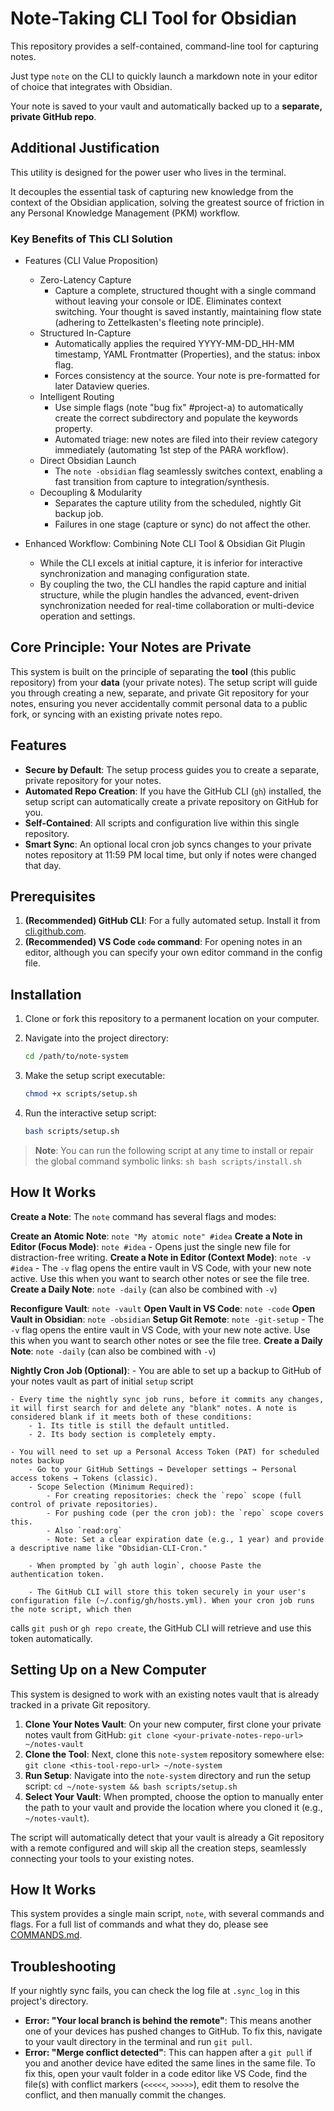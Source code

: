 # Note-Taking CLI Tool for Obsidian

This repository provides a self-contained, command-line tool for capturing notes.

Just type `note` on the CLI to quickly launch a markdown note in your editor of choice that integrates with Obsidian.  

Your note is saved to your vault and automatically backed up to a **separate, private GitHub repo**.

## Additional Justification

This utility is designed for the power user who lives in the terminal.

It decouples the essential task of capturing new knowledge from the context of the Obsidian application, solving the greatest source of friction in any Personal Knowledge Management (PKM) workflow.

### Key Benefits of This CLI Solution

- Features (CLI Value Proposition)
    - Zero-Latency Capture
        - Capture a complete, structured thought with a single command without leaving your console or IDE. Eliminates context switching. Your thought is saved instantly, maintaining flow state (adhering to Zettelkasten's fleeting note principle).
    - Structured In-Capture
        - Automatically applies the required YYYY-MM-DD_HH-MM timestamp, YAML Frontmatter (Properties), and the status: inbox flag.
        - Forces consistency at the source. Your note is pre-formatted for later Dataview queries.
    - Intelligent Routing
        - Use simple flags (note "bug fix" #project-a) to automatically create the correct subdirectory and populate the keywords property.
        - Automated triage: new notes are filed into their review category immediately (automating 1st step of the PARA workflow).
    - Direct Obsidian Launch
        - The `note -obsidian` flag seamlessly switches context, enabling a fast transition from capture to integration/synthesis.
    - Decoupling & Modularity
        - Separates the capture utility from the scheduled, nightly Git backup job.
        - Failures in one stage (capture or sync) do not affect the other.

- Enhanced Workflow: Combining Note CLI Tool & Obsidian Git Plugin
    - While the CLI excels at initial capture, it is inferior for interactive synchronization and managing configuration state.
    - By coupling the two, the CLI handles the rapid capture and initial structure, while the plugin handles the advanced, event-driven synchronization needed for real-time collaboration or multi-device operation and settings.

## Core Principle: Your Notes are Private

This system is built on the principle of separating the **tool** (this public repository) from your **data** (your private notes). The setup script will guide you through creating a new, separate, and private Git repository for your notes, ensuring you never accidentally commit personal data to a public fork, or syncing with an existing private notes repo.

## Features

- **Secure by Default**: The setup process guides you to create a separate, private repository for your notes.
- **Automated Repo Creation**: If you have the GitHub CLI (`gh`) installed, the setup script can automatically create a private repository on GitHub for you.
- **Self-Contained**: All scripts and configuration live within this single repository.
- **Smart Sync**: An optional local cron job syncs changes to your private notes repository at 11:59 PM local time, but only if notes were changed that day.

## Prerequisites

1.  **(Recommended) GitHub CLI**: For a fully automated setup. Install it from [cli.github.com](https://cli.github.com).
2.  **(Recommended) VS Code `code` command**: For opening notes in an editor, although you can specify your own editor command in the config file.

## Installation

1.  Clone or fork this repository to a permanent location on your computer.

2.  Navigate into the project directory:
    ```sh
    cd /path/to/note-system
    ```

3.  Make the setup script executable:
     ```sh
     chmod +x scripts/setup.sh
     ```

4.  Run the interactive setup script:
    ```sh
    bash scripts/setup.sh
    ```

> **Note**: You can run the following script at any time to install or repair the global command symbolic links:
    ```sh
    bash scripts/install.sh
    ```

## How It Works

 **Create a Note**:
    The `note` command has several flags and modes:

   **Create an Atomic Note**: `note "My atomic note" #idea`
   **Create a Note in Editor (Focus Mode)**: `note #idea`
    -   Opens just the single new file for distraction-free writing.
   **Create a Note in Editor (Context Mode)**: `note -v #idea`
    -   The `-v` flag opens the entire vault in VS Code, with your new note active. Use this when you want to search other notes or see the file tree.
   **Create a Daily Note**: `note -daily` (can also be combined with `-v`)

   **Reconfigure Vault**: `note -vault`
   **Open Vault in VS Code**: `note -code`
   **Open Vault in Obsidian**: `note -obsidian`
   **Setup Git Remote**: `note -git-setup`
    -   The `-v` flag opens the entire vault in VS Code, with your new note active. Use this when you want to search other notes or see the file tree.
   **Create a Daily Note**: `note -daily` (can also be combined with `-v`)

   **Nightly Cron Job (Optional)**:
    - You are able to set up a backup to GitHub of your notes vault as part of initial `setup` script

    - Every time the nightly sync job runs, before it commits any changes, it will first search for and delete any "blank" notes. A note is considered blank if it meets both of these conditions:
        - 1. Its title is still the default untitled.
        - 2. Its body section is completely empty.

    - You will need to set up a Personal Access Token (PAT) for scheduled notes backup
        - Go to your GitHub Settings → Developer settings → Personal access tokens → Tokens (classic).
        - Scope Selection (Minimum Required):
            - For creating repositories: check the `repo` scope (full control of private repositories).
            - For pushing code (per the cron job): the `repo` scope covers this.
            - Also `read:org`
            - Note: Set a clear expiration date (e.g., 1 year) and provide a descriptive name like "Obsidian-CLI-Cron."

        - When prompted by `gh auth login`, choose Paste the authentication token.

        - The GitHub CLI will store this token securely in your user's configuration file (~/.config/gh/hosts.yml). When your cron job runs the note script, which then
calls `git push` or `gh repo create`, the GitHub CLI will retrieve and use this token automatically.

## Setting Up on a New Computer

This system is designed to work with an existing notes vault that is already tracked in a private Git repository.

1.  **Clone Your Notes Vault**: On your new computer, first clone your private notes vault from GitHub:
    `git clone <your-private-notes-repo-url> ~/notes-vault`
2.  **Clone the Tool**: Next, clone this `note-system` repository somewhere else:
    `git clone <this-tool-repo-url> ~/note-system`
3.  **Run Setup**: Navigate into the `note-system` directory and run the setup script:
    `cd ~/note-system && bash scripts/setup.sh`
4.  **Select Your Vault**: When prompted, choose the option to manually enter the path to your vault and provide the location where you cloned it (e.g., `~/notes-vault`).

The script will automatically detect that your vault is already a Git repository with a remote configured and will skip all the creation steps, seamlessly connecting your tools to your existing notes.

## How It Works

This system provides a single main script, `note`, with several commands and flags. For a full list of commands and what they do, please see [COMMANDS.md](./COMMANDS.md).

## Troubleshooting

If your nightly sync fails, you can check the log file at `.sync_log` in this project's directory.

- **Error: "Your local branch is behind the remote"**: This means another one of your devices has pushed changes to GitHub. To fix this, navigate to your vault directory in the terminal and run `git pull`.
- **Error: "Merge conflict detected"**: This can happen after a `git pull` if you and another device have edited the same lines in the same file. To fix this, open your vault folder in a code editor like VS Code, find the file(s) with conflict markers (`<<<<<`, `>>>>>`), edit them to resolve the conflict, and then manually commit the changes.
